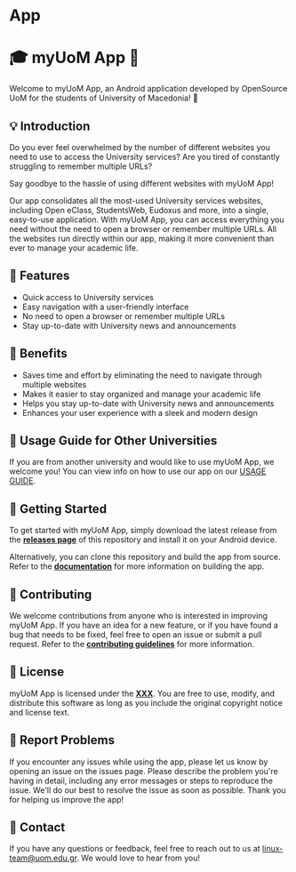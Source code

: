# App

# **🎓 myUoM App 📱**

Welcome to myUoM App, an Android application developed by OpenSource UoM for the students of University of Macedonia! 🎉

## **💡 Introduction**

Do you ever feel overwhelmed by the number of different websites you need to use to access the University services? Are you tired of constantly struggling to remember multiple URLs? 

Say goodbye to the hassle of using different websites with myUoM App!

Our app consolidates all the most-used University services websites, including Open eClass, StudentsWeb, Eudoxus and more, into a single, easy-to-use application. With myUoM App, you can access everything you need without the need to open a browser or remember multiple URLs. All the websites run directly within our app, making it more convenient than ever to manage your academic life.

## **📱 Features**

- Quick access to University services
- Easy navigation with a user-friendly interface
- No need to open a browser or remember multiple URLs
- Stay up-to-date with University news and announcements

## **🌟 Benefits**

- Saves time and effort by eliminating the need to navigate through multiple websites
- Makes it easier to stay organized and manage your academic life
- Helps you stay up-to-date with University news and announcements
- Enhances your user experience with a sleek and modern design

## **📝 Usage Guide for Other Universities**
If you are from another university and would like to use myUoM App, we welcome you! You can view info on how to use our app on our [USAGE GUIDE]().

## **🚀 Getting Started**

To get started with myUoM App, simply download the latest release from the **[releases page]()** of this repository and install it on your Android device.

Alternatively, you can clone this repository and build the app from source. Refer to the **[documentation]()** for more information on building the app.

## **🤝 Contributing**

We welcome contributions from anyone who is interested in improving myUoM App. If you have an idea for a new feature, or if you have found a bug that needs to be fixed, feel free to open an issue or submit a pull request. Refer to the **[contributing guidelines]()** for more information.

## **📄 License**

myUoM App is licensed under the **[XXX]()**. You are free to use, modify, and distribute this software as long as you include the original copyright notice and license text.

## **🐞 Report Problems**
If you encounter any issues while using the app, please let us know by opening an issue on the issues page. Please describe the problem you're having in detail, including any error messages or steps to reproduce the issue. We'll do our best to resolve the issue as soon as possible. Thank you for helping us improve the app!

## **📧 Contact**

If you have any questions or feedback, feel free to reach out to us at [linux-team@uom.edu.gr](mailto:linux-team@uom.edu.gr). We would love to hear from you!
